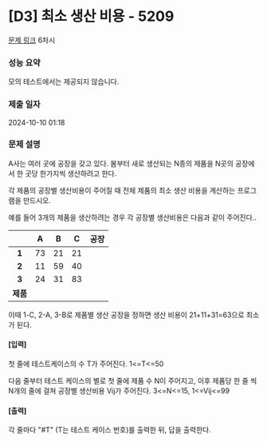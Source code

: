 # [D3] 최소 생산 비용 - 5209

[문제 링크](https://swexpertacademy.com/main/learn/course/subjectDetail.do?courseId=AVuPDYSqAAbw5UW6&subjectId=AWUYGf7K180DFAVT) 6차시

### 성능 요약

모의 테스트에서는 제공되지 않습니다.

### 제출 일자

2024-10-10 01:18

### 문제 설명

A사는 여러 곳에 공장을 갖고 있다. 봄부터 새로 생산되는 N종의 제품을 N곳의 공장에서 한 곳당 한가지씩 생산하려고 한다.

각 제품의 공장별 생산비용이 주어질 때 전체 제품의 최소 생산 비용을 계산하는 프로그램을 만드시오.

예를 들어 3개의 제품을 생산하려는 경우 각 공장별 생산비용은 다음과 같이 주어진다..

|          |  A  |  B  |  C  | 공장 |
| :------: | :-: | :-: | :-: | :--: |
|  **1**   | 73  | 21  | 21  |      |
|  **2**   | 11  | 59  | 40  |      |
|  **3**   | 24  | 31  | 83  |      |
| **제품** |     |     |     |      |

이때 1-C, 2-A, 3-B로 제품별 생산 공장을 정하면 생산 비용이 21+11+31=63으로 최소가 된다.

#### [입력]

첫 줄에 테스트케이스의 수 T가 주어진다. 1<=T<=50

다음 줄부터 테스트 케이스의 별로 첫 줄에 제품 수 N이 주어지고, 이후 제품당 한 줄 씩 N개의 줄에 걸쳐 공장별 생산비용 Vij가 주어진다. 3<=N<=15, 1<=Vij<=99

#### [출력]

각 줄마다 "#T" (T는 테스트 케이스 번호)를 출력한 뒤, 답을 출력한다.
